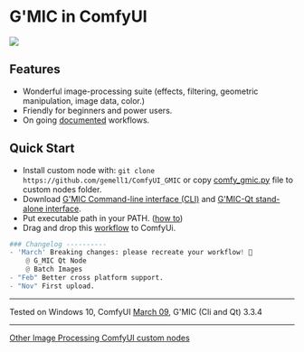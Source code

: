 # G'MIC in ComfyUI

![](./screenshot--comfyui_gmic.png)



## Features

* Wonderful image-processing suite (effects, filtering, geometric manipulation, image data, color.)
* Friendly for beginners and power users.
* On going [documented](https://github.com/gemell1/ComfyUI_GMIC/wiki) workflows.

##  Quick Start

- Install custom node with: `git clone https://github.com/gemell1/ComfyUI_GMIC`
  or copy [comfy_gmic.py](./comfy_gmic.py) file to custom nodes folder.
- Download [G'MIC Command-line interface (CLI)](https://gmic.eu/download.html) and [G'MIC-Qt stand-alone interface](https://gmic.eu/download.html).
- Put executable path in your PATH. ([how to](https://windowsloop.com/how-to-add-to-windows-path/))
- Drag and drop this [workflow](./workflow.json) to ComfyUi.  

```py
### Changelog ----------
- 'March' Breaking changes: please recreate your workflow! 🙏
    @ G_MIC Qt Node
    @ Batch Images
- "Feb" Better cross platform support.
- "Nov" First upload.
```

---

Tested on Windows 10, ComfyUI [March 09](https://github.com/comfyanonymous/ComfyUI/tree/a9ee9589b72aa0e2931f1c0705524c56adaee26d), G'MIC (Cli and Qt) 3.3.4

---

[Other Image Processing ComfyUI custom nodes](https://github.com/gemell1/ComfyUI_GMIC/wiki)

